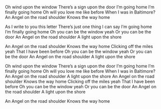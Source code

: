 Oh wind upon the window
There’s a sign upon the door
I’m going home
I’m finally going home
Oh will you love me like before
When I was in Baltimore?
An Angel on the road shoulder
Knows the way home

As I write to you this letter
There’s just one thing I can say
I’m going home
I’m finally going home
Oh you can be the window yeah
Or you can be the door
An Angel on the road shoulder
A light upon the shore

An Angel on the road shoulder
Knows the way home
Clicking off the miles yeah
That I have been before
Oh you can be the window yeah
Or you can be the door
An Angel on the road shoulder
A light upon the shore

Oh wind upon the window
There’s a sign upon the door
I’m going home
I’m finally going home
Oh will you love me like before
When I was in Baltimore?
An Angel on the road shoulder
A light upon the shore
 An Angel on the road shoulder
Knows the way home
Clicking off the miles yeah
That I have been before
Oh you can be the window yeah
Or you can be the door
An Angel on the road shoulder
A light upon the shore

An Angel on the road shoulder
Knows the way home
